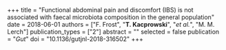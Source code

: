 +++
title = "Functional abdominal pain and discomfort (IBS) is not associated with faecal microbiota composition in the general population"
date = 2018-06-01
authors = ["F. Frost", "**T. Kacprowski**", "*et al.*", "M. M. Lerch"]
publication_types = ["2"]
abstract = ""
selected = false
publication = "*Gut*"
doi = "10.1136/gutjnl-2018-316502"
+++

